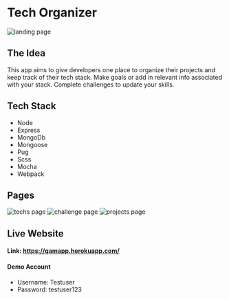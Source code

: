 # Tech Organizer

![landing page](https://user-images.githubusercontent.com/36899100/47837152-f6ba0400-dd78-11e8-9a0d-a81334001ae6.png)

## The Idea

This app aims to give developers one place to organize their projects and keep track of their tech stack. Make goals or add in relevant info associated with your stack. Complete challenges to update your skills.

## Tech Stack

* Node 
* Express
* MongoDb
* Mongoose 
* Pug 
* Scss
* Mocha
* Webpack

## Pages 

![techs page](https://user-images.githubusercontent.com/36899100/47837157-f91c5e00-dd78-11e8-8ea1-083b5b7d5b21.png)
![challenge page](https://user-images.githubusercontent.com/36899100/47837161-fae62180-dd78-11e8-86d8-bf20dea3b33f.png)
![projects page](https://user-images.githubusercontent.com/36899100/47837165-fd487b80-dd78-11e8-97e0-7833ad0e4749.png)

## Live Website
#### Link: https://qamapp.herokuapp.com/
#### Demo Account
* Username: Testuser
* Password: testuser123
